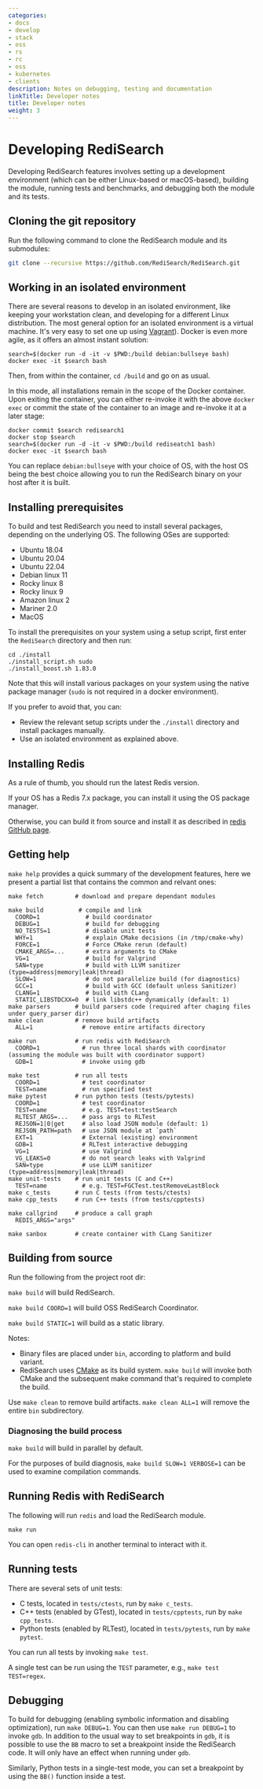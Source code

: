 ```yaml
---
categories:
- docs
- develop
- stack
- oss
- rs
- rc
- oss
- kubernetes
- clients
description: Notes on debugging, testing and documentation
linkTitle: Developer notes
title: Developer notes
weight: 3
---
```


# Developing RediSearch

Developing RediSearch features involves setting up a development environment (which can be either Linux-based or macOS-based), building the module, running tests and benchmarks, and debugging both the module and its tests.

## Cloning the git repository

Run the following command to clone the RediSearch module and its submodules:

```sh
git clone --recursive https://github.com/RediSearch/RediSearch.git
```

## Working in an isolated environment

There are several reasons to develop in an isolated environment, like keeping your workstation clean, and developing for a different Linux distribution.
The most general option for an isolated environment is a virtual machine. It's very easy to set one up using [Vagrant](https://www.vagrantup.com)).
Docker is even more agile, as it offers an almost instant solution:

```
search=$(docker run -d -it -v $PWD:/build debian:bullseye bash)
docker exec -it $search bash
```

Then, from within the container, `cd /build` and go on as usual.

In this mode, all installations remain in the scope of the Docker container.
Upon exiting the container, you can either re-invoke it with the above `docker exec` or commit the state of the container to an image and re-invoke it at a later stage:

```
docker commit $search redisearch1
docker stop $search
search=$(docker run -d -it -v $PWD:/build rediseatch1 bash)
docker exec -it $search bash
```

You can replace `debian:bullseye` with your choice of OS, with the host OS being the best choice allowing you to run the RediSearch binary on your host after it is built.

## Installing prerequisites

To build and test RediSearch you need to install several packages, depending on the underlying OS. The following OSes are supported:
- Ubuntu 18.04
- Ubuntu 20.04
- Ubuntu 22.04
- Debian linux 11
- Rocky linux 8
- Rocky linux 9
- Amazon linux 2
- Mariner 2.0
- MacOS

To install the prerequisites on your system using a setup script, first enter the `RediSearch` directory and then run:

```
cd ./install
./install_script.sh sudo
./install_boost.sh 1.83.0
```

Note that this will install various packages on your system using the native package manager (`sudo` is not required in a docker environment).

If you prefer to avoid that, you can:

* Review the relevant setup scripts under the `./install` directory and install packages manually.
* Use an isolated environment as explained above.


## Installing Redis
As a rule of thumb, you should run the latest Redis version.

If your OS has a Redis 7.x package, you can install it using the OS package manager.

Otherwise, you can build it from source and install it as described in [redis GitHub page](https://github.com/redis/redis).

## Getting help

```make help``` provides a quick summary of the development features, here we present a partial list that contains  the common and relvant ones:

```
make fetch         # download and prepare dependant modules

make build          # compile and link
  COORD=1             # build coordinator
  DEBUG=1             # build for debugging
  NO_TESTS=1          # disable unit tests
  WHY=1               # explain CMake decisions (in /tmp/cmake-why)
  FORCE=1             # Force CMake rerun (default)
  CMAKE_ARGS=...      # extra arguments to CMake
  VG=1                # build for Valgrind
  SAN=type            # build with LLVM sanitizer (type=address|memory|leak|thread) 
  SLOW=1              # do not parallelize build (for diagnostics)
  GCC=1               # build with GCC (default unless Sanitizer)
  CLANG=1             # build with CLang
  STATIC_LIBSTDCXX=0  # link libstdc++ dynamically (default: 1)
make parsers       # build parsers code (required after chaging files under query_parser dir)
make clean         # remove build artifacts
  ALL=1              # remove entire artifacts directory

make run           # run redis with RediSearch
  COORD=1            # run three local shards with coordinator (assuming the module was built with coordinator support)
  GDB=1              # invoke using gdb

make test          # run all tests
  COORD=1            # test coordinator
  TEST=name          # run specified test
make pytest        # run python tests (tests/pytests)
  COORD=1            # test coordinator 
  TEST=name          # e.g. TEST=test:testSearch
  RLTEST_ARGS=...    # pass args to RLTest
  REJSON=1|0|get     # also load JSON module (default: 1)
  REJSON_PATH=path   # use JSON module at `path`
  EXT=1              # External (existing) environment
  GDB=1              # RLTest interactive debugging
  VG=1               # use Valgrind
  VG_LEAKS=0         # do not search leaks with Valgrind
  SAN=type           # use LLVM sanitizer (type=address|memory|leak|thread) 
make unit-tests    # run unit tests (C and C++)
  TEST=name          # e.g. TEST=FGCTest.testRemoveLastBlock
make c_tests       # run C tests (from tests/ctests)
make cpp_tests     # run C++ tests (from tests/cpptests)

make callgrind     # produce a call graph
  REDIS_ARGS="args"

make sanbox        # create container with CLang Sanitizer
```

## Building from source

Run the following from the project root dir:

```make build``` will build RediSearch.

`make build COORD=1` will build OSS RediSearch Coordinator.

`make build STATIC=1` will build as a static library.

Notes:

* Binary files are placed under `bin`, according to platform and build variant.
* RediSearch uses [CMake](https://cmake.org) as its build system. ```make build``` will invoke both CMake and the subsequent make command that's required to complete the build.

Use ```make clean``` to remove build artifacts. ```make clean ALL=1``` will remove the entire `bin` subdirectory.

### Diagnosing the build process

`make build` will build in parallel by default.

For the purposes of build diagnosis, `make build SLOW=1 VERBOSE=1` can be used to examine compilation commands.

## Running Redis with RediSearch

The following will run ```redis``` and load the RediSearch module.

```
make run
```
You can open ```redis-cli``` in another terminal to interact with it.

## Running tests

There are several sets of unit tests:
* C tests, located in ```tests/ctests```, run by ```make c_tests```.
* C++ tests (enabled by GTest), located in ```tests/cpptests```, run by ```make cpp_tests```.
* Python tests (enabled by RLTest), located in ```tests/pytests```, run by ```make pytest```.

You can run all tests by invoking ```make test```.

A single test can be run using the ```TEST``` parameter, e.g., ```make test TEST=regex```.

## Debugging

To build for debugging (enabling symbolic information and disabling optimization), run ```make DEBUG=1```.
You can then use ```make run DEBUG=1``` to invoke ```gdb```.
In addition to the usual way to set breakpoints in ```gdb```, it is possible to use the ```BB``` macro to set a breakpoint inside the RediSearch code. It will only have an effect when running under ```gdb```.

Similarly, Python tests in a single-test mode, you can set a breakpoint by using the ```BB()``` function inside a test.
